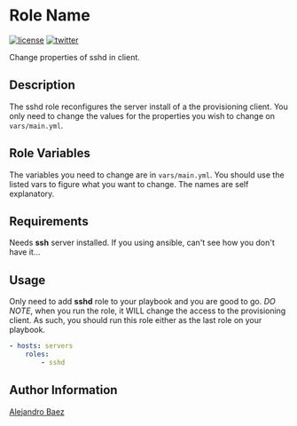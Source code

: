 Role Name
=========
[![license][2i]][2p]
[![twitter][3i]][3p]

Change properties of sshd in client.

Description
-----------

The sshd role reconfigures the server install of a the provisioning client. You only need to change the values for the properties you wish to change on `vars/main.yml`.

Role Variables
--------------

The variables you need to change are in `vars/main.yml`. You should use the listed vars to figure what you want to change. The names are self explanatory.

Requirements
------------

Needs **ssh** server installed. If you using ansible, can't see how you don't have it...

Usage
-----

Only need to add **sshd** role to your playbook and you are good to go. *DO NOTE*, when you run the role, it WILL change the access to the provisioning client. As such, you should run this role either as the last role on your playbook.

``` yaml
- hosts: servers
    roles:
        - sshd
```

Author Information
------------------

[Alejandro Baez][1]

[1]: https://keybase.io/baez
[2i]: https://img.shields.io/badge/license-BSD_2-green.svg
[2p]: ./LICENSE
[3i]: https://img.shields.io/badge/twitter-a_baez-blue.svg
[3p]: https://twitter.com/a_baez
